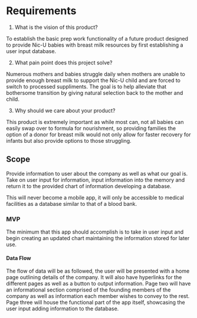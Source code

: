 # Requirements

1. What is the vision of this product?

To establish the basic prep work functionality of a future product designed to provide Nic-U babies with breast milk resources by first establishing a user input database.

2. What pain point does this project solve?

Numerous mothers and babies struggle daily when mothers are unable to provide enough breast milk to support the Nic-U child and are forced to switch to processed suppliments. The goal is to help alleviate that bothersome transition by giving natural selection back to the mother and child.

3. Why should we care about your product?

This product is extremely important as while most can, not all babies can easily swap over to formula for nourishment, so providing families the option of a donor for breast milk would not only allow for faster recovery for infants but also provide options to those struggling.

## Scope

Provide information to user about the company as well as what our goal is. Take on user input for information, input information into the memory and return it to the provided chart of information developing a database.

This will never become a mobile app, it will only be accessible to medical facilities as a database similar to that of a blood bank.

### MVP

The minimum that this app should accomplish is to take in user input and begin creating an updated chart maintaining the information stored for later use. 

#### Data Flow

The flow of data will be as followed, the user will be presented with a home page outlining details of the company. It will also have hyperlinks for the different pages as well as a button to output information. Page two will have an informational section comprised of the founding members of the company as well as information each member wishes to convey to the rest. Page three will house the functional part of the app itself, showcasing the user input adding information to the database.